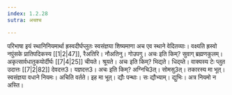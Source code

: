 ```yaml
---
index: 1.2.28
sutra: अचश्च

---
```

परिभाषा इयं स्थानिनियमार्था ह्रस्वदीर्घप्लुतः स्वसंज्ञया शिष्यमाणा अच एव स्थाने वेदितव्याः। वक्ष्यति ह्रस्वो नपुंसके प्रातिपदिकस्य [[1|2|47]], रैअतिरि। नौअतिनु। गोउपगु। अचः इति किम्? सुवाग् ब्रह्मणकुलम्। अकृत्सार्वधातुकयोर्दीर्घः [[7|4|25]] चीयते। श्रूयते। अचः इति किम्? भिद्यते। धिद्य्ते। वाक्यस्य टेः प्लुत उदात्तः [[7|2|82]] देवदत्त3। यज्ञदत्त3। अचः इति किम्? अग्निचि3त्। सोमसु3त्। तकारस्य मा भूत्। स्वसंज्ञया वधाने नियमः। अचिति वर्तते। इह मा भूत्। द्यौः पन्थाः। सः द्यौभ्याम्। द्युभिः। अत्र नियमो न अस्ति।